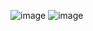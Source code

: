 ![image](https://user-images.githubusercontent.com/95114619/188558360-d1db4393-27ef-4db2-b786-5f5e45996b82.png)
![image](https://user-images.githubusercontent.com/95114619/188558391-9af7f0b2-e6da-41b7-8d8a-37de44a03a6d.png)
